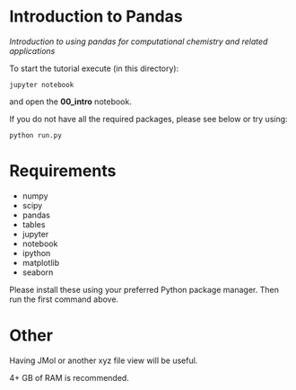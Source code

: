# Introduction to Pandas

*Introduction to using pandas for computational chemistry and related applications*

To start the tutorial execute (in this directory):
```
jupyter notebook
```

and open the **00_intro** notebook.

If you do not have all the required packages, please see below or try using:
```
python run.py
```

# Requirements

- numpy
- scipy
- pandas
- tables
- jupyter
- notebook
- ipython
- matplotlib
- seaborn

Please install these using your preferred Python package manager. Then run the first command above.

# Other

Having JMol or another xyz file view will be useful.

4+ GB of RAM is recommended.
